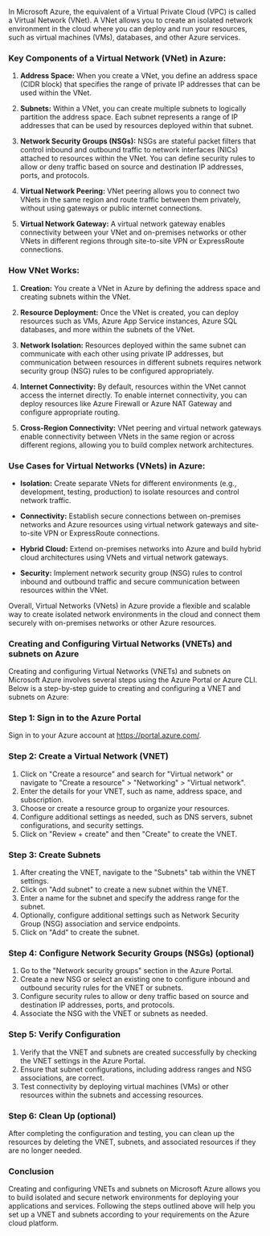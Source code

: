 In Microsoft Azure, the equivalent of a Virtual Private Cloud (VPC) is called a Virtual Network (VNet). A VNet allows you to create an isolated network environment in the cloud where you can deploy and run your resources, such as virtual machines (VMs), databases, and other Azure services.

### Key Components of a Virtual Network (VNet) in Azure:

1. **Address Space:** When you create a VNet, you define an address space (CIDR block) that specifies the range of private IP addresses that can be used within the VNet.

2. **Subnets:** Within a VNet, you can create multiple subnets to logically partition the address space. Each subnet represents a range of IP addresses that can be used by resources deployed within that subnet.

3. **Network Security Groups (NSGs):** NSGs are stateful packet filters that control inbound and outbound traffic to network interfaces (NICs) attached to resources within the VNet. You can define security rules to allow or deny traffic based on source and destination IP addresses, ports, and protocols.

4. **Virtual Network Peering:** VNet peering allows you to connect two VNets in the same region and route traffic between them privately, without using gateways or public internet connections.

5. **Virtual Network Gateway:** A virtual network gateway enables connectivity between your VNet and on-premises networks or other VNets in different regions through site-to-site VPN or ExpressRoute connections.

### How VNet Works:

1. **Creation:** You create a VNet in Azure by defining the address space and creating subnets within the VNet.

2. **Resource Deployment:** Once the VNet is created, you can deploy resources such as VMs, Azure App Service instances, Azure SQL databases, and more within the subnets of the VNet.

3. **Network Isolation:** Resources deployed within the same subnet can communicate with each other using private IP addresses, but communication between resources in different subnets requires network security group (NSG) rules to be configured appropriately.

4. **Internet Connectivity:** By default, resources within the VNet cannot access the internet directly. To enable internet connectivity, you can deploy resources like Azure Firewall or Azure NAT Gateway and configure appropriate routing.

5. **Cross-Region Connectivity:** VNet peering and virtual network gateways enable connectivity between VNets in the same region or across different regions, allowing you to build complex network architectures.

### Use Cases for Virtual Networks (VNets) in Azure:

- **Isolation:** Create separate VNets for different environments (e.g., development, testing, production) to isolate resources and control network traffic.

- **Connectivity:** Establish secure connections between on-premises networks and Azure resources using virtual network gateways and site-to-site VPN or ExpressRoute connections.

- **Hybrid Cloud:** Extend on-premises networks into Azure and build hybrid cloud architectures using VNets and virtual network gateways.

- **Security:** Implement network security group (NSG) rules to control inbound and outbound traffic and secure communication between resources within the VNet.

Overall, Virtual Networks (VNets) in Azure provide a flexible and scalable way to create isolated network environments in the cloud and connect them securely with on-premises networks or other Azure resources.

### Creating and Configuring Virtual Networks (VNETs) and subnets on Azure

Creating and configuring Virtual Networks (VNETs) and subnets on Microsoft Azure involves several steps using the Azure Portal or Azure CLI. Below is a step-by-step guide to creating and configuring a VNET and subnets on Azure:

### Step 1: Sign in to the Azure Portal

Sign in to your Azure account at https://portal.azure.com/.

### Step 2: Create a Virtual Network (VNET)

1. Click on "Create a resource" and search for "Virtual network" or navigate to "Create a resource" > "Networking" > "Virtual network".
2. Enter the details for your VNET, such as name, address space, and subscription.
3. Choose or create a resource group to organize your resources.
4. Configure additional settings as needed, such as DNS servers, subnet configurations, and security settings.
5. Click on "Review + create" and then "Create" to create the VNET.

### Step 3: Create Subnets

1. After creating the VNET, navigate to the "Subnets" tab within the VNET settings.
2. Click on "Add subnet" to create a new subnet within the VNET.
3. Enter a name for the subnet and specify the address range for the subnet.
4. Optionally, configure additional settings such as Network Security Group (NSG) association and service endpoints.
5. Click on "Add" to create the subnet.

### Step 4: Configure Network Security Groups (NSGs) (optional)

1. Go to the "Network security groups" section in the Azure Portal.
2. Create a new NSG or select an existing one to configure inbound and outbound security rules for the VNET or subnets.
3. Configure security rules to allow or deny traffic based on source and destination IP addresses, ports, and protocols.
4. Associate the NSG with the VNET or subnets as needed.

### Step 5: Verify Configuration

1. Verify that the VNET and subnets are created successfully by checking the VNET settings in the Azure Portal.
2. Ensure that subnet configurations, including address ranges and NSG associations, are correct.
3. Test connectivity by deploying virtual machines (VMs) or other resources within the subnets and accessing resources.

### Step 6: Clean Up (optional)

After completing the configuration and testing, you can clean up the resources by deleting the VNET, subnets, and associated resources if they are no longer needed.

### Conclusion

Creating and configuring VNETs and subnets on Microsoft Azure allows you to build isolated and secure network environments for deploying your applications and services. Following the steps outlined above will help you set up a VNET and subnets according to your requirements on the Azure cloud platform.
